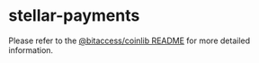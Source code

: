 stellar-payments
=================

Please refer to the [@bitaccess/coinlib README](https://github.com/bitaccess/coinlib/blob/master/packages/coinlib/README.md) for more detailed information.

